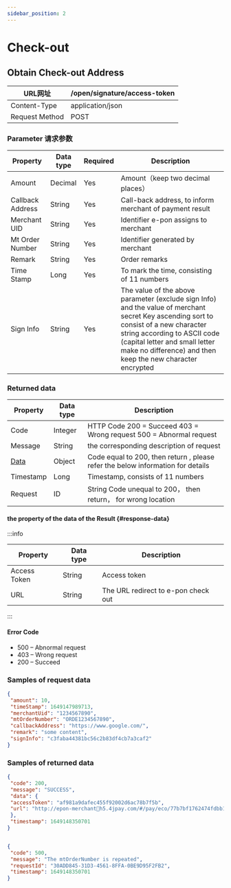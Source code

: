 ```yaml
---
sidebar_position: 2
---
```


# Check-out

## Obtain Check-out Address

|URL网址 | /open/signature/access-token |
| --- | --- |
|Content-Type  | application/json|
|Request Method  | POST |

### Parameter 请求参数

|Property | Data type | Required | Description |
| --- | --- | --- | --- |
| Amount |  Decimal | Yes |  Amount（keep two decimal places） |
| Callback Address | String | Yes | Call-back address, to inform merchant of payment result |
| Merchant UID | String | Yes | Identifier e-pon assigns to merchant |
| Mt Order Number | String | Yes | Identifier generated by merchant |
| Remark | String | Yes |  Order remarks |
| Time Stamp | Long |  Yes | To mark the time, consisting of 11 numbers |
| Sign Info | String | Yes | The value of the above parameter (exclude sign Info) and the value of merchant secret Key ascending sort to consist of a new character string according to ASCII code (capital letter and small letter make no difference) and then keep the new character encrypted |

### Returned data

|Property | Data type | Description |
| --- | --- | --- |
| Code | Integer | HTTP Code 200 = Succeed 403 = Wrong request 500 = Abnormal request |
| Message | String | the corresponding description of request |
| [Data](#response-data) | Object | Code equal to 200, then return , please refer the below information for details |
| Timestamp | Long | Timestamp, consists of 11 numbers |
| Request | ID | String Code unequal to 200， then return， for wrong location |

#### the property of the data of the Result {#response-data}

:::info

|Property | Data type | Description |
| --- | --- | --- |
| Access Token | String | Access token |
| URL | String | The URL redirect to e-pon check out |

:::

#### Error Code

- 500 – Abnormal request
- 403 – Wrong request
- 200 – Succeed
  
### Samples of request data

```json
{
 "amount": 10,
 "timeStamp": 1649147989713,
 "merchantUid": "1234567890",
 "mtOrderNumber": "ORDE1234567890",
 "callbackAddress": "https://www.google.com/",
 "remark": "some content",
 "signInfo": "c3faba44381bc56c2b83df4cb7a3caf2"
}

```

### Samples of returned data

```json
{
 "code": 200,
 "message": "SUCCESS",
 "data": {
 "accessToken": "af981a9dafec455f92002d6ac78b7f5b",
 "url": "http://epon-merchanth5.4jpay.com/#/pay/eco/77b7bf1762474fdbb15cd1d0db13a31a"
 },
 "timestamp": 1649148350701
}

```

```json

{
 "code": 500,
 "message": "The mtOrderNumber is repeated",
 "requestId": "30ADD845-31D3-4561-8FFA-0BE9D95F2FB2",
 "timestamp": 1649148350701
}

```

